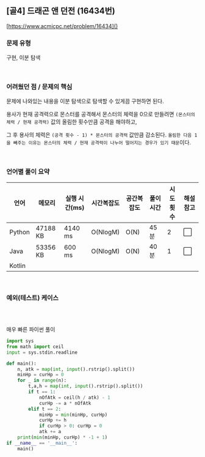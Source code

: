 ## [골4] 드래곤 앤 던전 (16434번)

[https://www.acmicpc.net/problem/16434]()

### 문제 유형

구현, 이분 탐색

<br>

### 어려웠던 점 / 문제의 핵심

문제에 나와있는 내용을 이분 탐색으로 탐색할 수 있게끔 구현하면 된다.

용사가 현재 공격력으로 몬스터를 공격해서 몬스터의 체력을 0으로 만들려면 `(몬스터의 체력 / 현재 공격력)` 값의 올림한 횟수만큼 공격을 해야하고, 

그 후 용사의 체력은 `(공격 횟수 - 1) * 몬스터의 공격력` 값만큼 감소된다. `올림한 다음 1을 빼주는 이유는 몬스터의 체력 / 현재 공격력이 나누어 떨어지는 경우가 있기 때문`이다.

<br>

### 언어별 풀이 요약

| 언어   | 메모리   | 실행 시간(ms) | 시간복잡도 | 공간복잡도 | 풀이 시간 | 시도 횟수 | 해설 참고            |
| ------ | -------- | ------------- | ---------- | ---------- | --------- | --------- | -------------------- |
| Python | 47188 KB | 4140 ms       | O(NlogM)   | O(N)       | 45분      | 2         | :white_large_square: |
| Java   | 53356 KB | 600 ms        | O(NlogM)   | O(N)       | 40분      | 1         | :white_large_square: |
| Kotlin |          |               |            |            |           |           |                      |

<br>

### 예외(테스트) 케이스

```
```

<br>

매우 빠른 파이썬 풀이

```python
import sys
from math import ceil
input = sys.stdin.readline

def main():
    n, atk = map(int, input().rstrip().split())
    minHp = curHp = 0
    for _ in range(n):
        t,a,h = map(int, input().rstrip().split())
        if t == 1:
            nOfAtk = ceil(h / atk) - 1
            curHp -= a * nOfAtk
        elif t == 2:
            minHp = min(minHp, curHp)
            curHp += h
            if curHp > 0: curHp = 0
            atk += a
    print(min(minHp, curHp) * -1 + 1)
if __name__ == '__main__':
    main()
```

